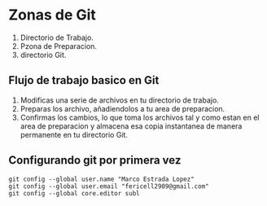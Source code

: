 
# Zonas de Git
1. Directorio de Trabajo.
2. Pzona de Preparacion.
3. directorio Git.


## Flujo de trabajo basico en Git
1. Modificas una serie de archivos en tu directorio de trabajo.
2. Preparas los archivo, añadiendolos a tu area de preparacion.
3. Confirmas los cambios, lo que toma los archivos tal y como estan en el area de preparacion  y almacena esa copia instantanea de manera permanente en tu directorio Git.

## Configurando git por primera vez
```
git config --global user.name "Marco Estrada Lopez"
git config --global user.email "fericell2909@gmail.com"
git config --global core.editor subl
```